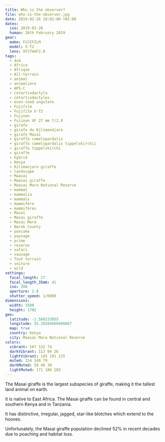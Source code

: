 ```yaml
---
title: Who is the observer?
file: who-is-the-observer.jpg
date: 2019-02-26 18:02:00 +02:00
dates:
  iso: 2019-02-26
  human: 26th February 2019
gear:
  make: FUJIFILM
  model: X-T2
  lens: XF27mmF2.8
tags:
  - 4x4
  - Africa
  - Afrique
  - All-terrain
  - animal
  - animalière
  - APS-C
  - cetartiodactyla
  - cétartiodactyles
  - even-toed ungulate
  - Fujifilm
  - Fujifilm X-T2
  - Fujinon
  - Fujinon XF 27 mm f/2.8
  - girafe
  - girafe du Kilimandjaro
  - girafe Masaï
  - giraffa camelopardalis
  - giraffa camelopardalis tippelskirchii
  - giraffa tippelskirchi
  - giraffe
  - hybrid
  - Kenya
  - Kilimanjaro giraffe
  - landscape
  - Maasai
  - Maasai giraffe
  - Maasai Mara National Reserve
  - mammal
  - mammalia
  - mammals
  - mammifère
  - mammifères
  - Masai
  - Masai giraffe
  - Masai Mara
  - Narok County
  - pancake
  - paysage
  - prime
  - reserve
  - safari
  - sauvage
  - Tout terrain
  - voiture
  - wild
settings:
  focal_length: 27
  focal_length_35mm: 41
  iso: 200
  aperture: 2.8
  shutter_speed: 1/6000
dimensions:
  width: 3500
  height: 1702
geo:
  latitude: -1.589233055
  longitude: 35.29284666666667
  map: true
  country: Kenya
  city: Maasai Mara National Reserve
colors:
  vibrant: 167 132 74
  darkVibrant: 113 94 26
  lightVibrant: 145 191 225
  muted: 154 140 79
  darkMuted: 50 46 30
  lightMuted: 171 186 202
---
```


The Masai giraffe is the largest subspecies of giraffe, making it the tallest land animal on earth.

It is native to East Africa. The Masai giraffe can be found in central and southern Kenya and in Tanzania.

It has distinctive, irregular, jagged, star-like blotches which extend to the hooves.

Unfortunately, the Masai giraffe population declined 52% in recent decades due to poaching and habitat loss.
